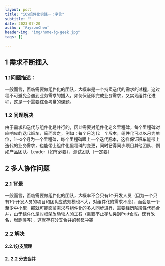 ```yaml
---
layout: post
title: "iOS组件化实践一：序言"
subtitle: ""
date: 2023-07-20
author: "PaysonChen"
header-img: "img/home-bg-geek.jpg"
tags: []

---
```


## 1 需求不断插入

### 1.1问题描述：

​	一般而言，面临需要做组件化的团队，大概率是一个持续迭代的需求的过程，这过程不可避免会遇到业务需求的插入，如何保证即完成业务需求，又实现组件化进程，这是一个需要综合考量的课题。

### 1.2 问题解决

​	由于需求和迭代与组件化是并行的，因此需要对组件化定义里程碑，每个里程碑对应响应的迭代班车，简而言之，例如：每个月迭代一个版本，组件化可以以月为单位，1～x个月为一个里程碑，每个里程碑跟上一个迭代版本，这样保证班车能带上迭代的业务需求，也能带上组件化里程碑的变更，同时记得同步项目其他团队、例如产品团队、Leader（如有必要）、测试团队（一定要）

## 2 多人协作问题

### 2.1 背景

一般而言，面临需要做组件化的团队，大概率不会只有1个开发人员（因为一个只有1个开发人员的项目和团队应该规模也不大，对组件化的需求不高），而会是一个至少中小型，那就可能面临需求与组件化的多人同步进行，需要经历阶段性代码合并，由于组件化是对框架改动较大的工程（需要不止移动类到Pod仓库，还有改名，增删类等），这就存在分支合并的频繁冲突

### 2.2 解决

#### 2.2.1分支管理

#### 2..2.2 分支合并


